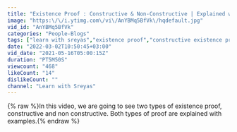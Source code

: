 ```yaml
---
title: "Existence Proof : Constructive & Non-Constructive | Explained with Examples"
image: "https:\/\/i.ytimg.com\/vi\/AnYBMq5BfVk\/hqdefault.jpg"
vid_id: "AnYBMq5BfVk"
categories: "People-Blogs"
tags: ["learn with sreyas","existence proof","constructive existence proof"]
date: "2022-03-02T10:50:45+03:00"
vid_date: "2021-05-16T05:00:15Z"
duration: "PT5M50S"
viewcount: "468"
likeCount: "14"
dislikeCount: ""
channel: "Learn with Sreyas"
---
```

{% raw %}In this video, we are going to see two types of existence proof, constructive and non constructive. Both types of proof are explained with examples.{% endraw %}
